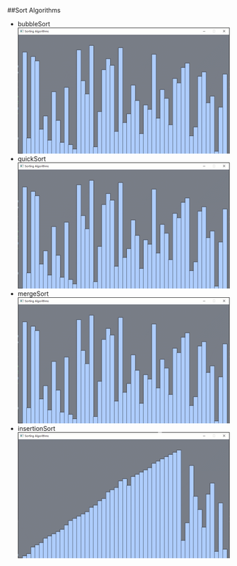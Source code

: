 ##Sort Algorithms
- bubbleSort
![bubbleSort](https://github.com/chuckbruno/SortAlgorithms/blob/main/res/bubbleSort.gif)
- quickSort
![quickSort](https://github.com/chuckbruno/SortAlgorithms/blob/main/res/quickSort.gif)
- mergeSort
![mergeSort](https://github.com/chuckbruno/SortAlgorithms/blob/main/res/mergeSort.gif)
- insertionSort
![insertionSort](https://github.com/chuckbruno/SortAlgorithms/blob/main/res/insertionSort.gif)